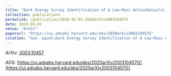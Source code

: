 ```yaml
---
title: "Dark Energy Survey Identification of A Low-Mass ActiveGalactic Nucleus at Redshift 0.823 from Optical Variability"
collection: publications
permalink: /publication/2020-03-01-2020arXiv200310457G
date: 2020-03-01
venue: "ArXiv"
paperurl: "https://ui.adsabs.harvard.edu/abs/2020arXiv200310457G"
citation: "Guo. &quot;Dark Energy Survey Identification of A Low-Mass ActiveGalactic Nucleus at Redshift 0.823 from Optical Variability.&quot; <i>ArXiv</i>, :, Mar 2020"
---
```


*ArXiv*: [2003.10457](https://arxiv.org/abs/2003.10457)

*ADS*: [https://ui.adsabs.harvard.edu/abs/2020arXiv200310457G](https://ui.adsabs.harvard.edu/abs/2020arXiv200310457G)
